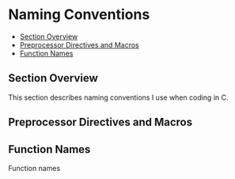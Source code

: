 # Naming Conventions
- [Section Overview](#section-overview)
- [Preprocessor Directives and Macros](#preprocessor-directives-and-macros)
- [Function Names](#function-names)

## Section Overview

This section describes naming conventions I use when coding in C.

## Preprocessor Directives and Macros

## Function Names

Function names
